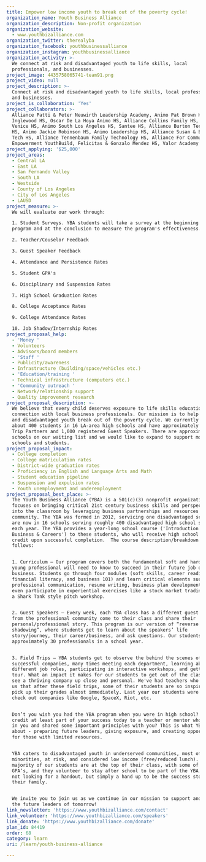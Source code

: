 ```yaml
---
title: Empower low income youth to break out of the poverty cycle!
organization_name: Youth Business Alliance
organization_description: Non-profit organization
organization_website:
  - www.youthbizalliance.com
organization_twitter: therealyba
organization_facebook: youthbusinessalliance
organization_instagram: youthbusinessalliance
organization_activity: >-
  We connect at risk and disadvantaged youth to life skills, local
  professionals, and businesses.
project_image: 4435758065741-team91.png
project_video: null
project_description: >-
  Connect at risk and disadvantaged youth to life skills, local professionals,
  and businesses.
project_is_collaboration: 'Yes'
project_collaborators: >-
  Alliance Patti & Peter Neuwirth Leadership Academy, Animo Pat Brown HS, Animo
  Inglewood HS, Oscar De La Hoya Animo HS, Alliance Collins Family HS, Animo
  Venice HS, Animo South Los Angeles HS, Santee HS, Alliance Burton Technology
  HS, Animo Jackie Robinson HS, Animo Leadership HS, Alliance Susan & Eric Smidt
  Tech HS, Alliance Tennenbaum Family Technology HS, Alliance For Community
  Empowerment YouthBuild, Felicitas & Gonzalo Mendez HS, Valor Academy HS
project_applying: '$25,000'
project_areas:
  - Central LA
  - East LA
  - San Fernando Valley
  - South LA
  - Westside
  - County of Los Angeles
  - City of Los Angeles
  - LAUSD
project_measure: >-
  We will evaluate our work through:

  1. Student Surveys. YBA students will take a survey at the beginning of the
  program and at the conclusion to measure the program's effectiveness.

  2. Teacher/Couselor Feedback

  3. Guest Speaker Feedback

  4. Attendance and Persistence Rates

  5. Student GPA's

  6. Disciplinary and Suspension Rates

  7. High School Graduation Rates

  8. College Acceptance Rates

  9. College Attendance Rates

  10. Job Shadow/Internship Rates
project_proposal_help:
  - 'Money '
  - Volunteers
  - Advisors/board members
  - 'Staff '
  - Publicity/awareness
  - Infrastructure (building/space/vehicles etc.)
  - 'Education/training '
  - Technical infrastructure (computers etc.)
  - 'Community outreach '
  - Network/relationship support
  - Quality improvement research
project_proposal_description: >-
  We believe that every child deserves exposure to life skills education and
  connection with local business professionals. Our mission is to help at risk
  and disadvantaged youth break out of the poverty cycle. We currently serve
  about 400 students in 16 LA-area high schools and have approximately 25 Field
  Trip Partners and 1,000 registered Guest Speakers. There are approximately 30
  schools on our waiting list and we would like to expand to support more
  schools and students.
project_proposal_impact:
  - College completion
  - College matriculation rates
  - District-wide graduation rates
  - Proficiency in English and Language Arts and Math
  - Student education pipeline
  - Suspension and expulsion rates
  - Youth unemployment and underemployment
project_proposal_best_place: >-
  The Youth Business Alliance (YBA) is a 501(c)(3) nonprofit organization that
  focuses on bringing critical 21st century business skills and perspectives
  into the classroom by leveraging business partnerships and resources from the
  community. The YBA was formed in 2012, servicing one disadvantaged school. We
  are now in 16 schools serving roughly 400 disadvantaged high school students
  each year. The YBA provides a year-long school course ('Introduction to
  Business & Careers') to these students, who will receive high school course
  credit upon successful completion.  The course description/breakdown is as
  follows: 


  1. Curriculum – Our program covers both the fundamental soft and hard skills a
  young professional will need to know to succeed in their future job or
  business. Students go through four modules (soft skills, career readiness,
  financial literacy, and business 101) and learn critical elements such as
  professional communication, resume writing, business plan development, and
  even participate in experiential exercises like a stock market trading game or
  a Shark Tank style pitch workshop.


  2. Guest Speakers – Every week, each YBA class has a different guest speaker
  from the professional community come to their class and share their
  personal/professional story. This program is our version of “reverse job
  shadowing”, where students get to learn about the speakers’ life
  story/journey, their career/business, and ask questions. Our students meet
  approximately 30 professionals in a school year.


  3. Field Trips – YBA students get to observe the behind the scenes of
  successful companies, many times meeting each department, learning about
  different job roles, participating in interactive workshops, and getting a VIP
  tour. What an impact it makes for our students to get out of the classroom and
  see a thriving company up close and personal. We've had teachers who have told
  us that after these field trips, some of their students are so inspired they
  pick up their grades almost immediately. Last year our students were able to
  check out companies like Google, SpaceX, Riot, etc.


  Don’t you wish you had the YBA program when you were in high school? Would you
  credit at least part of your success today to a teacher or mentor who believed
  in you and shared some important principles with you? This is what YBA is all
  about - preparing future leaders, giving exposure, and creating opportunities
  for those with limited resources. 


  YBA caters to disadvantaged youth in underserved communities, most of whom are
  minorities, at risk, and considered low income (free/reduced lunch). Yet, the
  majority of our students are at the top of their class, with some of the best
  GPA’s, and they volunteer to stay after school to be part of the YBA. They are
  not looking for a handout, but simply a hand up to be the success story in
  their family. 


  We invite you to join us as we continue in our mission to support and inspire
  the future leaders of tomorrow!
link_newsletter: 'https://www.youthbizalliance.com/contact'
link_volunteer: 'https://www.youthbizalliance.com/speakers'
link_donate: 'https://www.youthbizalliance.com/donate'
plan_id: 84419
order: 68
category: learn
uri: /learn/youth-business-alliance

---
```

